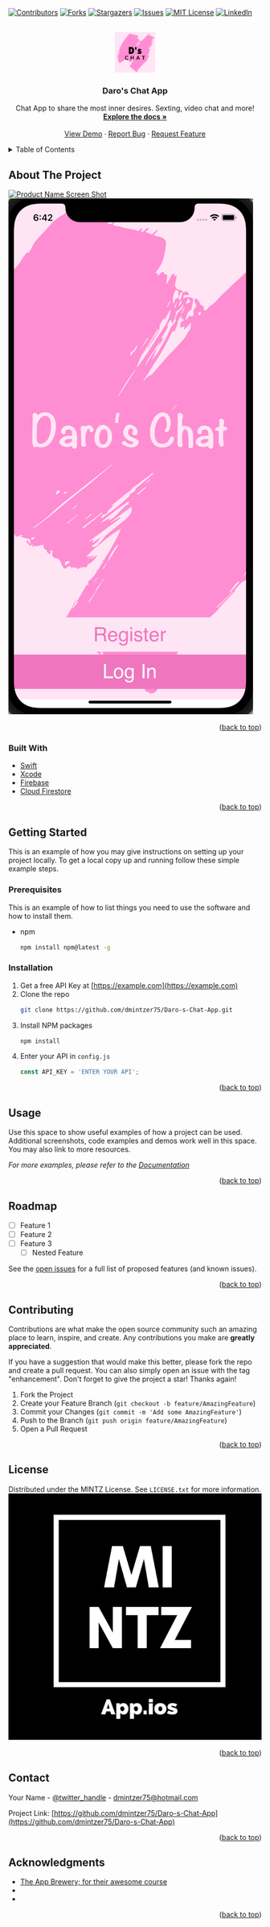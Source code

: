 <div id="top"></div>
<!--
*** Thanks for checking out the Best-README-Template. If you have a suggestion
*** that would make this better, please fork the repo and create a pull request
*** or simply open an issue with the tag "enhancement".
*** Don't forget to give the project a star!
*** Thanks again! Now go create something AMAZING! :D
-->



<!-- PROJECT SHIELDS -->
<!--
*** I'm using markdown "reference style" links for readability.
*** Reference links are enclosed in brackets [ ] instead of parentheses ( ).
*** See the bottom of this document for the declaration of the reference variables
*** for contributors-url, forks-url, etc. This is an optional, concise syntax you may use.
*** https://www.markdownguide.org/basic-syntax/#reference-style-links
-->
[![Contributors][contributors-shield]][contributors-url]
[![Forks][forks-shield]][forks-url]
[![Stargazers][stars-shield]][stars-url]
[![Issues][issues-shield]][issues-url]
[![MIT License][license-shield]][license-url]
[![LinkedIn][linkedin-shield]][linkedin-url]



<!-- PROJECT LOGO -->
<br />
<div align="center">
  <a href="https://github.com/dmintzer75/Daro-s-Chat-App">
    <img src="Daro's-Chat-App/Assets.xcassets/AppIcon.appiconset/1024.png" alt="Logo" width="80" height="80">
  </a>

<h3 align="center">Daro's Chat App</h3>

  <p align="center">
    Chat App to share the most inner desires. Sexting, video chat and more!
    <br />
    <a href="https://github.com/dmintzer75/Daro-s-Chat-App"><strong>Explore the docs »</strong></a>
    <br />
    <br />
    <a href="https://github.com/dmintzer75/Daro-s-Chat-App">View Demo</a>
    ·
    <a href="https://github.com/dmintzer75/Daro-s-Chat-App/issues">Report Bug</a>
    ·
    <a href="https://github.com/dmintzer75/Daro-s-Chat-App/issues">Request Feature</a>
  </p>
</div>



<!-- TABLE OF CONTENTS -->
<details>
  <summary>Table of Contents</summary>
  <ol>
    <li>
      <a href="#about-the-project">About The Project</a>
      <ul>
        <li><a href="#built-with">Built With</a></li>
      </ul>
    </li>
    <li>
      <a href="#getting-started">Getting Started</a>
      <ul>
        <li><a href="#prerequisites">Prerequisites</a></li>
        <li><a href="#installation">Installation</a></li>
      </ul>
    </li>
    <li><a href="#usage">Usage</a></li>
    <li><a href="#roadmap">Roadmap</a></li>
    <li><a href="#contributing">Contributing</a></li>
    <li><a href="#license">License</a></li>
    <li><a href="#contact">Contact</a></li>
    <li><a href="#acknowledgments">Acknowledgments</a></li>
  </ol>
</details>



<!-- ABOUT THE PROJECT -->
## About The Project

[![Product Name Screen Shot][product-screenshot]](https://example.com)
  <a href="https://github.com/dmintzer75/Daro-s-Chat-App">
    <img src="Daro's-Chat-App/images/first_screen.png" alt="first_screen">
  </a>
<p align="right">(<a href="#top">back to top</a>)</p>



### Built With

* [Swift](https://www.swift.org/documentation/)
* [Xcode](https://developer.apple.com/documentation/xcode)
* [Firebase](https://firebase.google.com/)
* [Cloud Firestore](https://firebase.google.com/docs/firestore)


<p align="right">(<a href="#top">back to top</a>)</p>



<!-- GETTING STARTED -->
## Getting Started

This is an example of how you may give instructions on setting up your project locally.
To get a local copy up and running follow these simple example steps.

### Prerequisites

This is an example of how to list things you need to use the software and how to install them.
* npm
  ```sh
  npm install npm@latest -g
  ```

### Installation

1. Get a free API Key at [https://example.com](https://example.com)
2. Clone the repo
   ```sh
   git clone https://github.com/dmintzer75/Daro-s-Chat-App.git
   ```
3. Install NPM packages
   ```sh
   npm install
   ```
4. Enter your API in `config.js`
   ```js
   const API_KEY = 'ENTER YOUR API';
   ```

<p align="right">(<a href="#top">back to top</a>)</p>



<!-- USAGE EXAMPLES -->
## Usage

Use this space to show useful examples of how a project can be used. Additional screenshots, code examples and demos work well in this space. You may also link to more resources.

_For more examples, please refer to the [Documentation](https://example.com)_

<p align="right">(<a href="#top">back to top</a>)</p>



<!-- ROADMAP -->
## Roadmap

- [ ] Feature 1
- [ ] Feature 2
- [ ] Feature 3
    - [ ] Nested Feature

See the [open issues](https://github.com/dmintzer75/Daro-s-Chat-App/issues) for a full list of proposed features (and known issues).

<p align="right">(<a href="#top">back to top</a>)</p>



<!-- CONTRIBUTING -->
## Contributing

Contributions are what make the open source community such an amazing place to learn, inspire, and create. Any contributions you make are **greatly appreciated**.

If you have a suggestion that would make this better, please fork the repo and create a pull request. You can also simply open an issue with the tag "enhancement".
Don't forget to give the project a star! Thanks again!

1. Fork the Project
2. Create your Feature Branch (`git checkout -b feature/AmazingFeature`)
3. Commit your Changes (`git commit -m 'Add some AmazingFeature'`)
4. Push to the Branch (`git push origin feature/AmazingFeature`)
5. Open a Pull Request

<p align="right">(<a href="#top">back to top</a>)</p>



<!-- LICENSE -->
## License

Distributed under the MINTZ License. See `LICENSE.txt` for more information.
  <a href="https://github.com/dmintzer75/Daro-s-Chat-App">
    <img src="Daro's-Chat-App/images/launch_screen.png" alt="launch_screen">
  </a>
<p align="right">(<a href="#top">back to top</a>)</p>



<!-- CONTACT -->
## Contact

Your Name - [@twitter_handle](https://twitter.com/twitter_handle) - dmintzer75@hotmail.com

Project Link: [https://github.com/dmintzer75/Daro-s-Chat-App](https://github.com/dmintzer75/Daro-s-Chat-App)

<p align="right">(<a href="#top">back to top</a>)</p>



<!-- ACKNOWLEDGMENTS -->
## Acknowledgments

* [The App Brewery; for their awesome course]()
* []()
* []()

<p align="right">(<a href="#top">back to top</a>)</p>



<!-- MARKDOWN LINKS & IMAGES -->
<!-- https://www.markdownguide.org/basic-syntax/#reference-style-links -->
[contributors-shield]: https://img.shields.io/github/contributors/dmintzer75/Daro-s-Chat-App.svg?style=for-the-badge
[contributors-url]: https://github.com/dmintzer75/Daro-s-Chat-App/graphs/contributors
[forks-shield]: https://img.shields.io/github/forks/dmintzer75/Daro-s-Chat-App.svg?style=for-the-badge
[forks-url]: https://github.com/dmintzer75/Daro-s-Chat-App/network/members
[stars-shield]: https://img.shields.io/github/stars/dmintzer75/Daro-s-Chat-App.svg?style=for-the-badge
[stars-url]: https://github.com/dmintzer75/Daro-s-Chat-App/stargazers
[issues-shield]: https://img.shields.io/github/issues/dmintzer75/Daro-s-Chat-App.svg?style=for-the-badge
[issues-url]: https://github.com/dmintzer75/Daro-s-Chat-App/issues
[license-shield]: https://img.shields.io/github/license/dmintzer75/Daro-s-Chat-App.svg?style=for-the-badge
[license-url]: https://github.com/dmintzer75/Daro-s-Chat-App/blob/master/LICENSE.txt
[linkedin-shield]: https://img.shields.io/badge/-LinkedIn-black.svg?style=for-the-badge&logo=linkedin&colorB=555
[linkedin-url]: https://linkedin.com/in/dario-mintzer
[product-screenshot]: images/screenshot.png
